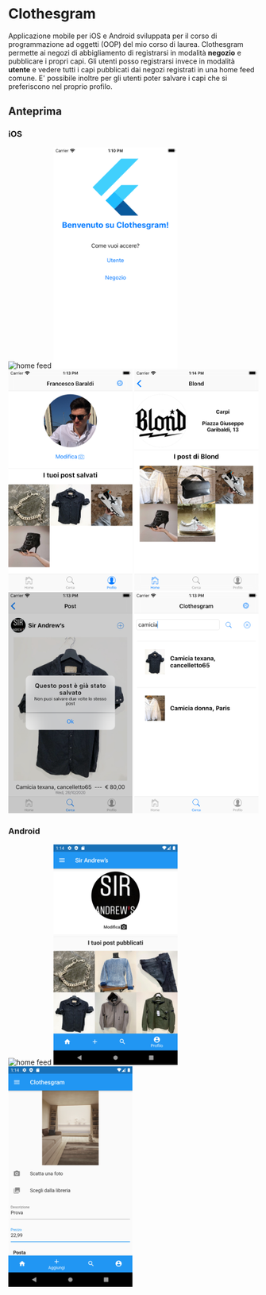# Clothesgram

Applicazione mobile per iOS e Android sviluppata per il corso di programmazione ad oggetti (OOP) del mio corso di laurea. Clothesgram permette ai negozi di abbigliamento di registrarsi in modalità **negozio** e pubblicare i propri capi. Gli utenti posso registrarsi invece in modalità **utente** e vedere tutti i capi pubblicati dai negozi registrati in una home feed comune. E' possibile inoltre per gli utenti poter salvare i capi che si preferiscono nel proprio profilo.

## Anteprima

### iOS

<p>

<img src="/contents/images/homeiOS.gif" alt="home feed" width="250">
<img src="/contents/images/paginainizialeiOS.png" alt="pagina iniziale" width="250">
<img src="/contents/images/profilopageiOS.png" alt="profilo" width="250">
<img src="/contents/images/postpageiOS.png" alt="post" width="250">
<img src="/contents/images/postgiasalvatoiOS.png" alt="posta salvato" width="250">
<img src="/contents/images/ricercaiOS.png" alt="ricerca" width="250">

</p>

### Android

<p>

<img src="/contents/images/homeAndroid.gif" alt="home feed" width="250">
<img src="/contents/images/profilopageAndroid.png" alt="profilo" width="250">
<img src="/contents/images/createpostAndroid.png" alt="creazione post" width="250">

</p>